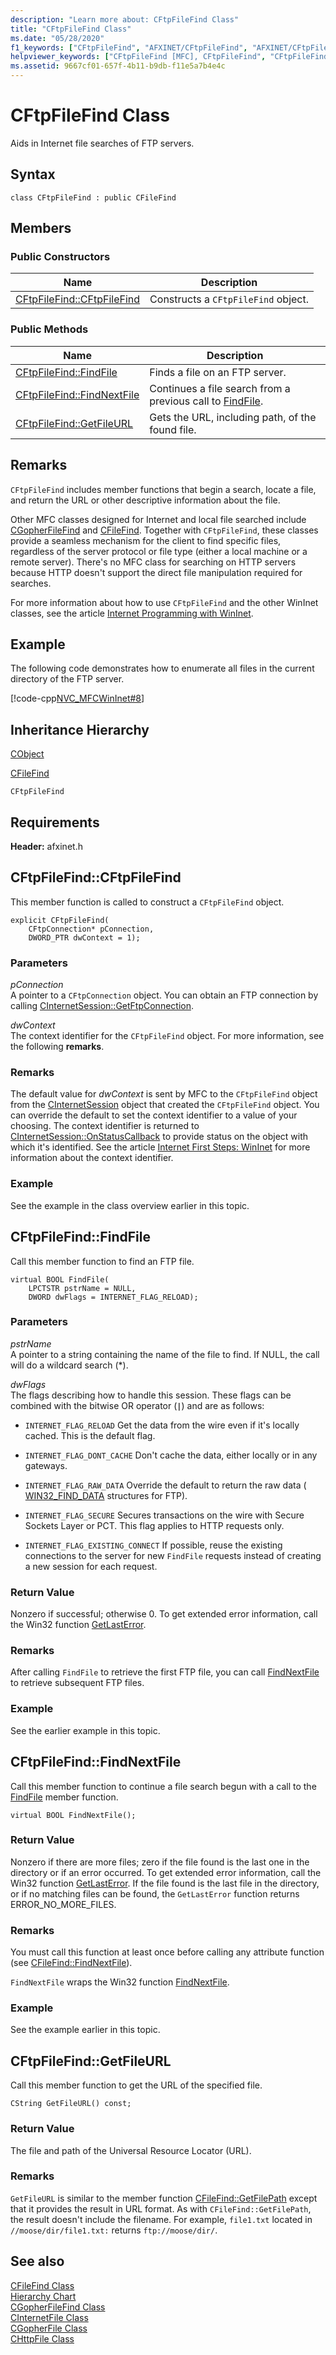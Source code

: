 ```yaml
---
description: "Learn more about: CFtpFileFind Class"
title: "CFtpFileFind Class"
ms.date: "05/28/2020"
f1_keywords: ["CFtpFileFind", "AFXINET/CFtpFileFind", "AFXINET/CFtpFileFind::CFtpFileFind", "AFXINET/CFtpFileFind::FindFile", "AFXINET/CFtpFileFind::FindNextFile", "AFXINET/CFtpFileFind::GetFileURL"]
helpviewer_keywords: ["CFtpFileFind [MFC], CFtpFileFind", "CFtpFileFind [MFC], FindFile", "CFtpFileFind [MFC], FindNextFile", "CFtpFileFind [MFC], GetFileURL"]
ms.assetid: 9667cf01-657f-4b11-b9db-f11e5a7b4e4c
---
```

# CFtpFileFind Class

Aids in Internet file searches of FTP servers.

## Syntax

```
class CFtpFileFind : public CFileFind
```

## Members

### Public Constructors

|Name|Description|
|----------|-----------------|
|[CFtpFileFind::CFtpFileFind](#cftpfilefind)|Constructs a `CFtpFileFind` object.|

### Public Methods

|Name|Description|
|----------|-----------------|
|[CFtpFileFind::FindFile](#findfile)|Finds a file on an FTP server.|
|[CFtpFileFind::FindNextFile](#findnextfile)|Continues a file search from a previous call to [FindFile](#findfile).|
|[CFtpFileFind::GetFileURL](#getfileurl)|Gets the URL, including path, of the found file.|

## Remarks

`CFtpFileFind` includes member functions that begin a search, locate a file, and return the URL or other descriptive information about the file.

Other MFC classes designed for Internet and local file searched include [CGopherFileFind](../../mfc/reference/cgopherfilefind-class.md) and [CFileFind](../../mfc/reference/cfilefind-class.md). Together with `CFtpFileFind`, these classes provide a seamless mechanism for the client to find specific files, regardless of the server protocol or file type (either a local machine or a remote server). There's no MFC class for searching on HTTP servers because HTTP doesn't support the direct file manipulation required for searches.

For more information about how to use `CFtpFileFind` and the other WinInet classes, see the article [Internet Programming with WinInet](../../mfc/win32-internet-extensions-wininet.md).

## Example

The following code demonstrates how to enumerate all files in the current directory of the FTP server.

[!code-cpp[NVC_MFCWinInet#8](../../mfc/codesnippet/cpp/cftpfilefind-class_1.cpp)]

## Inheritance Hierarchy

[CObject](../../mfc/reference/cobject-class.md)

[CFileFind](../../mfc/reference/cfilefind-class.md)

`CFtpFileFind`

## Requirements

**Header:** afxinet.h

## <a name="cftpfilefind"></a> CFtpFileFind::CFtpFileFind

This member function is called to construct a `CFtpFileFind` object.

```
explicit CFtpFileFind(
    CFtpConnection* pConnection,
    DWORD_PTR dwContext = 1);
```

### Parameters

*pConnection*<br/>
A pointer to a `CFtpConnection` object. You can obtain an FTP connection by calling [CInternetSession::GetFtpConnection](../../mfc/reference/cinternetsession-class.md#getftpconnection).

*dwContext*<br/>
The context identifier for the `CFtpFileFind` object. For more information, see the following **remarks**.

### Remarks

The default value for *dwContext* is sent by MFC to the `CFtpFileFind` object from the [CInternetSession](../../mfc/reference/cinternetsession-class.md) object that created the `CFtpFileFind` object. You can override the default to set the context identifier to a value of your choosing. The context identifier is returned to [CInternetSession::OnStatusCallback](../../mfc/reference/cinternetsession-class.md#onstatuscallback) to provide status on the object with which it's identified. See the article [Internet First Steps: WinInet](../../mfc/wininet-basics.md) for more information about the context identifier.

### Example

  See the example in the class overview earlier in this topic.

## <a name="findfile"></a> CFtpFileFind::FindFile

Call this member function to find an FTP file.

```
virtual BOOL FindFile(
    LPCTSTR pstrName = NULL,
    DWORD dwFlags = INTERNET_FLAG_RELOAD);
```

### Parameters

*pstrName*<br/>
A pointer to a string containing the name of the file to find. If NULL, the call will do a wildcard search (*).

*dwFlags*<br/>
The flags describing how to handle this session. These flags can be combined with the bitwise OR operator (**`|`**) and are as follows:

- `INTERNET_FLAG_RELOAD`   Get the data from the wire even if it's locally cached. This is the default flag.

- `INTERNET_FLAG_DONT_CACHE`   Don't cache the data, either locally or in any gateways.

- `INTERNET_FLAG_RAW_DATA`   Override the default to return the raw data ( [WIN32_FIND_DATA](/windows/win32/api/minwinbase/ns-minwinbase-win32_find_dataw) structures for FTP).

- `INTERNET_FLAG_SECURE`   Secures transactions on the wire with Secure Sockets Layer or PCT. This flag applies to HTTP requests only.

- `INTERNET_FLAG_EXISTING_CONNECT`   If possible, reuse the existing connections to the server for new `FindFile` requests instead of creating a new session for each request.

### Return Value

Nonzero if successful; otherwise 0. To get extended error information, call the Win32 function [GetLastError](/windows/win32/api/errhandlingapi/nf-errhandlingapi-getlasterror).

### Remarks

After calling `FindFile` to retrieve the first FTP file, you can call [FindNextFile](#findnextfile) to retrieve subsequent FTP files.

### Example

  See the earlier example in this topic.

## <a name="findnextfile"></a> CFtpFileFind::FindNextFile

Call this member function to continue a file search begun with a call to the [FindFile](#findfile) member function.

```
virtual BOOL FindNextFile();
```

### Return Value

Nonzero if there are more files; zero if the file found is the last one in the directory or if an error occurred. To get extended error information, call the Win32 function [GetLastError](/windows/win32/api/errhandlingapi/nf-errhandlingapi-getlasterror). If the file found is the last file in the directory, or if no matching files can be found, the `GetLastError` function returns ERROR_NO_MORE_FILES.

### Remarks

You must call this function at least once before calling any attribute function (see [CFileFind::FindNextFile](../../mfc/reference/cfilefind-class.md#findnextfile)).

`FindNextFile` wraps the Win32 function [FindNextFile](/windows/win32/api/fileapi/nf-fileapi-findnextfilew).

### Example

  See the example earlier in this topic.

## <a name="getfileurl"></a> CFtpFileFind::GetFileURL

Call this member function to get the URL of the specified file.

```
CString GetFileURL() const;
```

### Return Value

The file and path of the Universal Resource Locator (URL).

### Remarks

`GetFileURL` is similar to the member function [CFileFind::GetFilePath](../../mfc/reference/cfilefind-class.md#getfilepath) except that it provides the result in URL format. As with `CFileFind::GetFilePath`, the result doesn't include the filename. For example, `file1.txt` located in `//moose/dir/file1.txt:` returns `ftp://moose/dir/`.

## See also

[CFileFind Class](../../mfc/reference/cfilefind-class.md)<br/>
[Hierarchy Chart](../../mfc/hierarchy-chart.md)<br/>
[CGopherFileFind Class](../../mfc/reference/cgopherfilefind-class.md)<br/>
[CInternetFile Class](../../mfc/reference/cinternetfile-class.md)<br/>
[CGopherFile Class](../../mfc/reference/cgopherfile-class.md)<br/>
[CHttpFile Class](../../mfc/reference/chttpfile-class.md)
